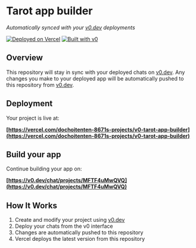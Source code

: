 # Tarot app builder

*Automatically synced with your [v0.dev](https://v0.dev) deployments*

[![Deployed on Vercel](https://img.shields.io/badge/Deployed%20on-Vercel-black?style=for-the-badge&logo=vercel)](https://vercel.com/dochoitenten-8671s-projects/v0-tarot-app-builder)
[![Built with v0](https://img.shields.io/badge/Built%20with-v0.dev-black?style=for-the-badge)](https://v0.dev/chat/projects/MFTF4uMwQVQ)

## Overview

This repository will stay in sync with your deployed chats on [v0.dev](https://v0.dev).
Any changes you make to your deployed app will be automatically pushed to this repository from [v0.dev](https://v0.dev).

## Deployment

Your project is live at:

**[https://vercel.com/dochoitenten-8671s-projects/v0-tarot-app-builder](https://vercel.com/dochoitenten-8671s-projects/v0-tarot-app-builder)**

## Build your app

Continue building your app on:

**[https://v0.dev/chat/projects/MFTF4uMwQVQ](https://v0.dev/chat/projects/MFTF4uMwQVQ)**

## How It Works

1. Create and modify your project using [v0.dev](https://v0.dev)
2. Deploy your chats from the v0 interface
3. Changes are automatically pushed to this repository
4. Vercel deploys the latest version from this repository
